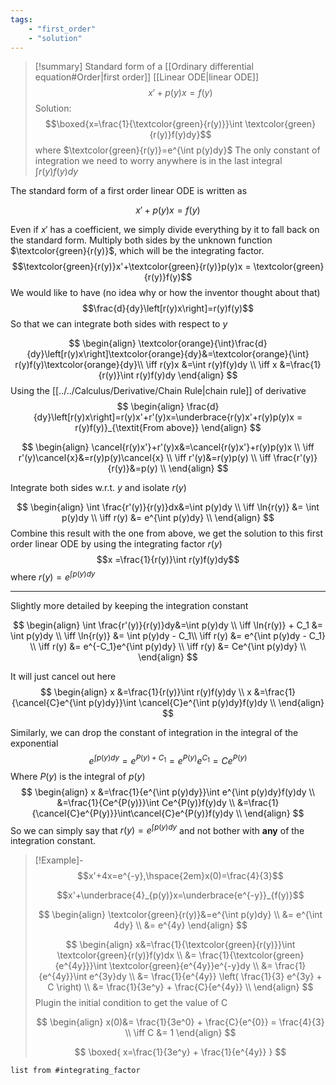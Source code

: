 ```yaml
---
tags: 
    - "first_order" 
    - "solution"
---
```


> [!summary]
> Standard form of a [[Ordinary differential equation#Order|first order]] [[Linear ODE|linear ODE]]
> $$
> x'+p(y)x = f(y)
> $$
> Solution: $$\boxed{x=\frac{1}{\textcolor{green}{r(y)}}\int \textcolor{green}{r(y)}f(y)dy}$$
> where $\textcolor{green}{r(y)}=e^{\int p(y)dy}$
> The only constant of integration we need to worry anywhere is in the last integral $\int r(y)f(y)dy$


The standard form of a first order linear ODE is written as 

$$x'+p(y)x = f(y)$$

Even if $x'$ has a coefficient, we simply divide everything by it to fall back on the standard form. Multiply both sides by the unknown function $\textcolor{green}{r(y)}$, which will be the integrating factor. 
$$\textcolor{green}{r(y)}x'+\textcolor{green}{r(y)}p(y)x = \textcolor{green}{r(y)}f(y)$$
We would like to have (no idea why or how the inventor thought about that)
$$\frac{d}{dy}\left[r(y)x\right]=r(y)f(y)$$
So that we can integrate both sides with respect to $y$

$$
\begin{align}
\textcolor{orange}{\int}\frac{d}{dy}\left[r(y)x\right]\textcolor{orange}{dy}&=\textcolor{orange}{\int} r(y)f(y)\textcolor{orange}{dy}\\
\iff r(y)x &=\int r(y)f(y)dy \\
\iff x &=\frac{1}{r(y)}\int r(y)f(y)dy
\end{align}
$$
Using the [[../../Calculus/Derivative/Chain Rule|chain rule]] of derivative
$$
\begin{align}
\frac{d}{dy}\left[r(y)x\right]=r(y)x'+r'(y)x=\underbrace{r(y)x'+r(y)p(y)x = r(y)f(y)}_{\textit{From above}}
\end{align}
$$

$$
\begin{align}
\cancel{r(y)x'}+r'(y)x&=\cancel{r(y)x'}+r(y)p(y)x \\
\iff r'(y)\cancel{x}&=r(y)p(y)\cancel{x} \\
\iff r'(y)&=r(y)p(y) \\
\iff \frac{r'(y)}{r(y)}&=p(y) \\
\end{align}
$$

Integrate both sides w.r.t. $y$ and isolate $r(y)$

$$
\begin{align}
\int \frac{r'(y)}{r(y)}dx&=\int p(y)dy \\
\iff \ln{r(y)} &= \int p(y)dy \\
\iff r(y) &= e^{\int p(y)dy} \\
\end{align}
$$
Combine this result with the one from above, we get the solution to this first order linear ODE by using the integrating factor $r(y)$
$$x =\frac{1}{r(y)}\int r(y)f(y)dy$$where $r(y)=e^{\int p(y)dy}$


-----

Slightly more detailed by keeping the integration constant

$$
\begin{align}
\int \frac{r'(y)}{r(y)}dy&=\int p(y)dy \\
\iff \ln{r(y)} + C_1 &= \int p(y)dy \\
\iff \ln{r(y)} &= \int p(y)dy - C_1\\
\iff r(y) &= e^{\int p(y)dy - C_1} \\
\iff r(y) &= e^{-C_1}e^{\int p(y)dy} \\
\iff r(y) &= Ce^{\int p(y)dy} \\
\end{align}
$$

It will just cancel out here
$$
\begin{align}
x &=\frac{1}{r(y)}\int r(y)f(y)dy \\
x &=\frac{1}{\cancel{C}e^{\int p(y)dy}}\int \cancel{C}e^{\int p(y)dy}f(y)dy \\
\end{align}
$$

Similarly, we can drop the constant of integration in the integral of the exponential
$$
e^{\int p(y)dy} = e^{P(y) + C_1}= e^{P(y)}e^{C_1} = Ce^{P(y)}
$$
Where $P(y)$ is the integral of $p(y)$
$$
\begin{align}
x &=\frac{1}{e^{\int p(y)dy}}\int e^{\int p(y)dy}f(y)dy \\
&=\frac{1}{Ce^{P(y)}}\int Ce^{P(y)}f(y)dy \\
&=\frac{1}{\cancel{C}e^{P(y)}}\int\cancel{C}e^{P(y)}f(y)dy \\
\end{align}
$$
So we can simply say that $r(y)=e^{\int p(y)dy}$ and not bother with **any** of the integration constant.


> [!Example]-
> $$x'+4x=e^{-y},\hspace{2em}x(0)=\frac{4}{3}$$
> 
> 
> $$x'+\underbrace{4}_{p(y)}x=\underbrace{e^{-y}}_{f(y)}$$
> 
> 
> $$
> \begin{align}
> \textcolor{green}{r(y)}&=e^{\int p(y)dy} \\
> &= e^{\int 4dy} \\
> &= e^{4y}
> \end{align}
> $$
> 
> $$
> \begin{align}
> x&=\frac{1}{\textcolor{green}{r(y)}}\int \textcolor{green}{r(y)}f(y)dx \\
> &= \frac{1}{\textcolor{green}{e^{4y}}}\int \textcolor{green}{e^{4y}}e^{-y}dy \\
> &= \frac{1}{e^{4y}}\int e^{3y}dy \\
> &= \frac{1}{e^{4y}} \left( \frac{1}{3} e^{3y} + C \right) \\
> &= \frac{1}{3e^y}  + \frac{C}{e^{4y}} \\
> \end{align}
> $$
> Plugin the initial condition to get the value of C
> 
> $$
> \begin{align}
> x(0)&= \frac{1}{3e^0}  + \frac{C}{e^{0}} = \frac{4}{3} \\
> \iff C &= 1
> \end{align}
> $$
> 
> 
> $$
> \boxed{
> x=\frac{1}{3e^y}  + \frac{1}{e^{4y}} 
> }
> $$


```dataview
list from #integrating_factor 
```